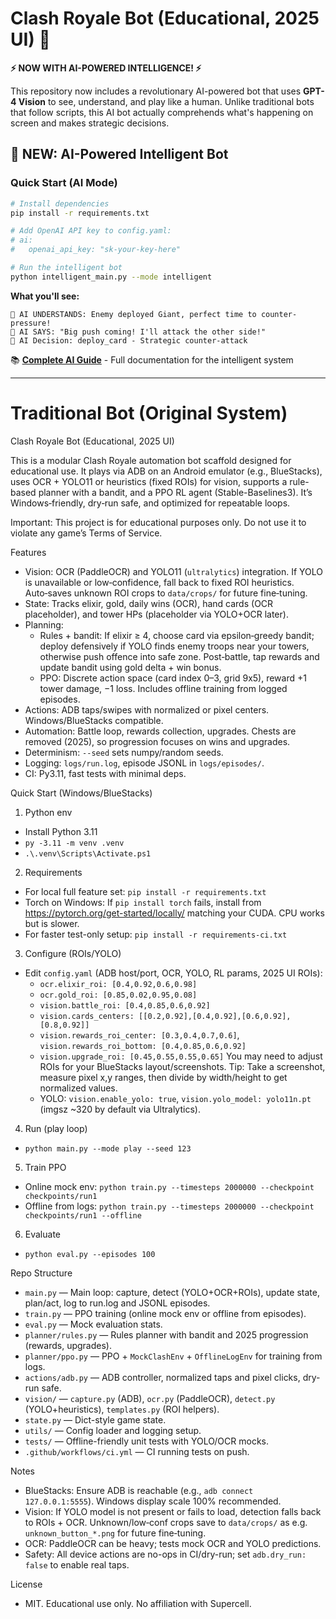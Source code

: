 # Clash Royale Bot (Educational, 2025 UI) 🤖

**⚡ NOW WITH AI-POWERED INTELLIGENCE! ⚡**

This repository now includes a revolutionary AI-powered bot that uses **GPT-4 Vision** to see, understand, and play like a human. Unlike traditional bots that follow scripts, this AI bot actually comprehends what's happening on screen and makes strategic decisions.

## 🚀 NEW: AI-Powered Intelligent Bot

### Quick Start (AI Mode)
```bash
# Install dependencies
pip install -r requirements.txt

# Add OpenAI API key to config.yaml:
# ai:
#   openai_api_key: "sk-your-key-here"

# Run the intelligent bot
python intelligent_main.py --mode intelligent
```

**What you'll see:**
```
🧠 AI UNDERSTANDS: Enemy deployed Giant, perfect time to counter-pressure!
🎤 AI SAYS: "Big push coming! I'll attack the other side!"
🤖 AI Decision: deploy_card - Strategic counter-attack
```

📚 **[Complete AI Guide](AI_README.md)** - Full documentation for the intelligent system

---

# Traditional Bot (Original System)

Clash Royale Bot (Educational, 2025 UI)

This is a modular Clash Royale automation bot scaffold designed for educational use. It plays via ADB on an Android emulator (e.g., BlueStacks), uses OCR + YOLO11 or heuristics (fixed ROIs) for vision, supports a rule-based planner with a bandit, and a PPO RL agent (Stable-Baselines3). It’s Windows‑friendly, dry‑run safe, and optimized for repeatable loops.

Important: This project is for educational purposes only. Do not use it to violate any game’s Terms of Service.

Features
- Vision: OCR (PaddleOCR) and YOLO11 (`ultralytics`) integration. If YOLO is unavailable or low‑confidence, fall back to fixed ROI heuristics. Auto‑saves unknown ROI crops to `data/crops/` for future fine‑tuning.
- State: Tracks elixir, gold, daily wins (OCR), hand cards (OCR placeholder), and tower HPs (placeholder via YOLO+OCR later).
- Planning:
  - Rules + bandit: If elixir ≥ 4, choose card via epsilon‑greedy bandit; deploy defensively if YOLO finds enemy troops near your towers, otherwise push offence into safe zone. Post‑battle, tap rewards and update bandit using gold delta + win bonus.
  - PPO: Discrete action space (card index 0–3, grid 9x5), reward +1 tower damage, −1 loss. Includes offline training from logged episodes.
- Actions: ADB taps/swipes with normalized or pixel centers. Windows/BlueStacks compatible.
- Automation: Battle loop, rewards collection, upgrades. Chests are removed (2025), so progression focuses on wins and upgrades.
- Determinism: `--seed` sets numpy/random seeds.
- Logging: `logs/run.log`, episode JSONL in `logs/episodes/`.
- CI: Py3.11, fast tests with minimal deps.

Quick Start (Windows/BlueStacks)
1) Python env
- Install Python 3.11
- `py -3.11 -m venv .venv`
- `.\.venv\Scripts\Activate.ps1`

2) Requirements
- For local full feature set: `pip install -r requirements.txt`
- Torch on Windows: If `pip install torch` fails, install from https://pytorch.org/get-started/locally/ matching your CUDA. CPU works but is slower.
- For faster test-only setup: `pip install -r requirements-ci.txt`

3) Configure (ROIs/YOLO)
- Edit `config.yaml` (ADB host/port, OCR, YOLO, RL params, 2025 UI ROIs):
  - `ocr.elixir_roi: [0.4,0.92,0.6,0.98]`
  - `ocr.gold_roi: [0.85,0.02,0.95,0.08]`
  - `vision.battle_roi: [0.4,0.85,0.6,0.92]`
  - `vision.cards_centers: [[0.2,0.92],[0.4,0.92],[0.6,0.92],[0.8,0.92]]`
  - `vision.rewards_roi_center: [0.3,0.4,0.7,0.6]`, `vision.rewards_roi_bottom: [0.4,0.85,0.6,0.92]`
  - `vision.upgrade_roi: [0.45,0.55,0.55,0.65]`
  You may need to adjust ROIs for your BlueStacks layout/screenshots. Tip: Take a screenshot, measure pixel x,y ranges, then divide by width/height to get normalized values.
  - YOLO: `vision.enable_yolo: true`, `vision.yolo_model: yolo11n.pt` (imgsz ~320 by default via Ultralytics).

4) Run (play loop)
- `python main.py --mode play --seed 123`

5) Train PPO
- Online mock env: `python train.py --timesteps 2000000 --checkpoint checkpoints/run1`
- Offline from logs: `python train.py --timesteps 2000000 --checkpoint checkpoints/run1 --offline`

6) Evaluate
- `python eval.py --episodes 100`

Repo Structure
- `main.py` — Main loop: capture, detect (YOLO+OCR+ROIs), update state, plan/act, log to run.log and JSONL episodes.
- `train.py` — PPO training (online mock env or offline from episodes).
- `eval.py` — Mock evaluation stats.
- `planner/rules.py` — Rules planner with bandit and 2025 progression (rewards, upgrades).
- `planner/ppo.py` — PPO + `MockClashEnv` + `OfflineLogEnv` for training from logs.
- `actions/adb.py` — ADB controller, normalized taps and pixel clicks, dry-run safe.
- `vision/` — `capture.py` (ADB), `ocr.py` (PaddleOCR), `detect.py` (YOLO+heuristics), `templates.py` (ROI helpers).
- `state.py` — Dict-style game state.
- `utils/` — Config loader and logging setup.
- `tests/` — Offline-friendly unit tests with YOLO/OCR mocks.
- `.github/workflows/ci.yml` — CI running tests on push.

Notes
- BlueStacks: Ensure ADB is reachable (e.g., `adb connect 127.0.0.1:5555`). Windows display scale 100% recommended.
- Vision: If YOLO model is not present or fails to load, detection falls back to ROIs + OCR. Unknown/low‑conf crops save to `data/crops/` as e.g. `unknown_button_*.png` for future fine‑tuning.
- OCR: PaddleOCR can be heavy; tests mock OCR and YOLO predictions.
- Safety: All device actions are no-ops in CI/dry-run; set `adb.dry_run: false` to enable real taps.

License
- MIT. Educational use only. No affiliation with Supercell.
